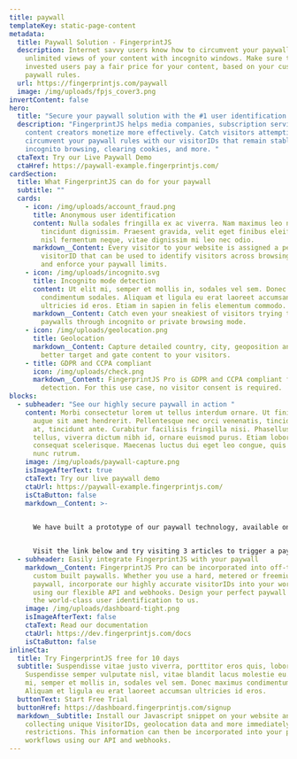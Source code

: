```yaml
---
title: paywall
templateKey: static-page-content
metadata:
  title: Paywall Solution - FingerprintJS
  description: Internet savvy users know how to circumvent your paywall and get
    unlimited views of your content with incognito windows. Make sure that your
    invested users pay a fair price for your content, based on your custom
    paywall rules.
  url: https://fingerprintjs.com/paywall
  image: /img/uploads/fpjs_cover3.png
invertContent: false
hero:
  title: "Secure your paywall solution with the #1 user identification API"
  description: "FingerprintJS helps media companies, subscription services and
    content creators monetize more effectively. Catch visitors attempting to
    circumvent your paywall rules with our visitorIDs that remain stable through
    incognito browsing, clearing cookies, and more. "
  ctaText: Try our Live Paywall Demo
  ctaHref: https://paywall-example.fingerprintjs.com/
cardSection:
  title: What FingerprintJS can do for your paywall
  subtitle: ""
  cards:
    - icon: /img/uploads/account_fraud.png
      title: Anonymous user identification
      content: Nulla sodales fringilla ex ac viverra. Nam maximus leo nec libero
        tincidunt dignissim. Praesent gravida, velit eget finibus eleifend, arcu
        nisl fermentum neque, vitae dignissim mi leo nec odio.
      markdown__Content: Every visitor to your website is assigned a permanent
        visitorID that can be used to identify visitors across browsing sessions
        and enforce your paywall limits.
    - icon: /img/uploads/incognito.svg
      title: Incognito mode detection
      content: Ut elit mi, semper et mollis in, sodales vel sem. Donec maximus
        condimentum sodales. Aliquam et ligula eu erat laoreet accumsan
        ultricies id eros. Etiam in sapien in felis elementum commodo.
      markdown__Content: Catch even your sneakiest of visitors trying to evade
        paywalls through incognito or private browsing mode.
    - icon: /img/uploads/geolocation.png
      title: Geolocation
      markdown__Content: Capture detailed country, city, geoposition and timezone to
        better target and gate content to your visitors.
    - title: GDPR and CCPA compliant
      icon: /img/uploads/check.png
      markdown__Content: FingerprintJS Pro is GDPR and CCPA compliant for use in fraud
        detection. For this use case, no visitor consent is required.
blocks:
  - subheader: "See our highly secure paywall in action "
    content: Morbi consectetur lorem ut tellus interdum ornare. Ut finibus faucibus
      augue sit amet hendrerit. Pellentesque nec orci venenatis, tincidunt leo
      at, tincidunt ante. Curabitur facilisis fringilla nisi. Phasellus eros
      tellus, viverra dictum nibh id, ornare euismod purus. Etiam lobortis
      consequat scelerisque. Maecenas luctus dui eget leo congue, quis pretium
      nunc rutrum.
    image: /img/uploads/paywall-capture.png
    isImageAfterText: true
    ctaText: Try our live paywall demo
    ctaUrl: https://paywall-example.fingerprintjs.com/
    isCtaButton: false
    markdown__Content: >-
      

      We have built a prototype of our paywall technology, available online for testing.


      Visit the link below and try visiting 3 articles to trigger a paywall modal. Next, try to circumvent the paywall by browsing in incognito mode!
  - subheader: Easily integrate FingerprintJS with your paywall
    markdown__Content: FingerprintJS Pro can be incorporated into off-the-shelf or
      custom built paywalls. Whether you use a hard, metered or freemium
      paywall, incorporate our highly accurate visitorIDs into your workflows
      using our flexible API and webhooks. Design your perfect paywall and leave
      the world-class user identification to us.
    image: /img/uploads/dashboard-tight.png
    isImageAfterText: false
    ctaText: Read our documentation
    ctaUrl: https://dev.fingerprintjs.com/docs
    isCtaButton: false
inlineCta:
  title: Try FingerprintJS free for 10 days
  subtitle: Suspendisse vitae justo viverra, porttitor eros quis, lobortis libero.
    Suspendisse semper vulputate nisl, vitae blandit lacus molestie eu. Ut elit
    mi, semper et mollis in, sodales vel sem. Donec maximus condimentum sodales.
    Aliquam et ligula eu erat laoreet accumsan ultricies id eros.
  buttonText: Start Free Trial
  buttonHref: https://dashboard.fingerprintjs.com/signup
  markdown__Subtitle: Install our Javascript snippet on your website and begin
    collecting unique VisitorIDs, geolocation data and more immediately with no
    restrictions. This information can then be incorporated into your paywall
    workflows using our API and webhooks.
---
```

